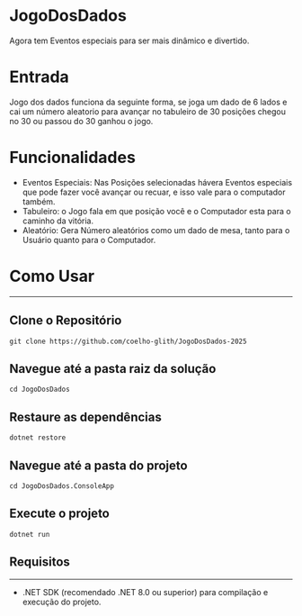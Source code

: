 # JogoDosDados
Agora tem Eventos especiais para ser mais dinâmico e divertido.

# Entrada

Jogo dos dados funciona da seguinte forma, se joga um dado de 6 lados e cai um número aleatorio para avançar no tabuleiro de 30 posições chegou no 30 ou passou do 30 ganhou o jogo.


# Funcionalidades

- Eventos Especiais: Nas Posições selecionadas hávera Eventos especiais que pode fazer você avançar ou recuar, e isso vale para o computador também.
- Tabuleiro: o Jogo fala em que posição você e o Computador esta para o caminho da vitória.
- Aleatório: Gera Número aleatórios como um dado de mesa, tanto para o Usuário quanto para o Computador.
  
# Como Usar

---
## Clone o Repositório
```
git clone https://github.com/coelho-glith/JogoDosDados-2025
```
## Navegue até a pasta raiz da solução
```
cd JogoDosDados
```
## Restaure as dependências
```
dotnet restore
```
## Navegue até a pasta do projeto
```
cd JogoDosDados.ConsoleApp
```
## Execute o projeto
```
dotnet run
```

## Requisitos
---
- .NET SDK (recomendado .NET 8.0 ou superior) para compilação e execução do projeto.
